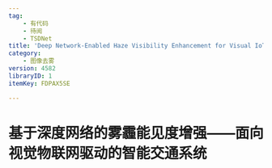 ```yaml
---
tag:
    - 有代码
    - 待阅
    - TSDNet
title: 'Deep Network-Enabled Haze Visibility Enhancement for Visual IoT-Driven Intelligent Transportation Systems'
category:
    - 图像去雾
version: 4582
libraryID: 1
itemKey: FDPAX5SE

---
```

# 基于深度网络的雾霾能见度增强——面向视觉物联网驱动的智能交通系统
